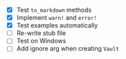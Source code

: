 - [x] Test `to_markdown` methods
- [x] Implement `warn!` and `error!`
- [x] Test examples automatically
- [ ] Re-write stub file
- [ ] Test on Windows
- [ ] Add ignore arg when creating `Vault`

